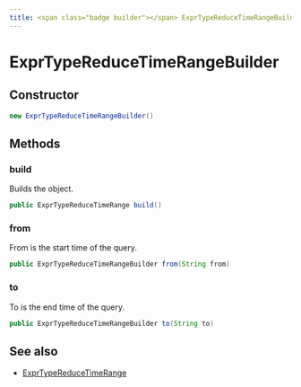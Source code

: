 ```yaml
---
title: <span class="badge builder"></span> ExprTypeReduceTimeRangeBuilder
---
```

# <span class="badge builder"></span> ExprTypeReduceTimeRangeBuilder

## Constructor

```java
new ExprTypeReduceTimeRangeBuilder()
```
## Methods

### <span class="badge object-method"></span> build

Builds the object.

```java
public ExprTypeReduceTimeRange build()
```

### <span class="badge object-method"></span> from

From is the start time of the query.

```java
public ExprTypeReduceTimeRangeBuilder from(String from)
```

### <span class="badge object-method"></span> to

To is the end time of the query.

```java
public ExprTypeReduceTimeRangeBuilder to(String to)
```

## See also

 * <span class="badge object-type-class"></span> [ExprTypeReduceTimeRange](./object-ExprTypeReduceTimeRange.md)
